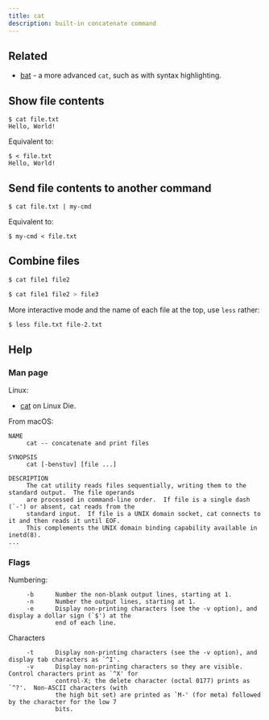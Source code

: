 ```yaml
---
title: cat
description: built-in concatenate command
---
```



## Related

- [bat](https://github.com/sharkdp/bat) - a more advanced `cat`, such as with syntax highlighting.



## Show file contents

```console
$ cat file.txt
Hello, World!
```

Equivalent to:

```console
$ < file.txt
Hello, World!
```


## Send file contents to another command

```console
$ cat file.txt | my-cmd
```

Equivalent to:

```console
$ my-cmd < file.txt
```


## Combine files

```sh
$ cat file1 file2
```

```sh
$ cat file1 file2 > file3
```

More interactive mode and the name of each file at the top, use `less` rather:

```sh
$ less file.txt file-2.txt
```




## Help

### Man page

Linux:

- [cat](https://linux.die.net/man/1/cat) on Linux Die.

From macOS:

```
NAME
     cat -- concatenate and print files

SYNOPSIS
     cat [-benstuv] [file ...]

DESCRIPTION
     The cat utility reads files sequentially, writing them to the standard output.  The file operands
     are processed in command-line order.  If file is a single dash (`-') or absent, cat reads from the
     standard input.  If file is a UNIX domain socket, cat connects to it and then reads it until EOF.
     This complements the UNIX domain binding capability available in inetd(8).
...
```

### Flags

Numbering:

```
     -b      Number the non-blank output lines, starting at 1.
     -n      Number the output lines, starting at 1.
     -e      Display non-printing characters (see the -v option), and display a dollar sign (`$') at the
             end of each line.
```

Characters

```
     -t      Display non-printing characters (see the -v option), and display tab characters as `^I'.
     -v      Display non-printing characters so they are visible.  Control characters print as `^X' for
             control-X; the delete character (octal 0177) prints as `^?'.  Non-ASCII characters (with
             the high bit set) are printed as `M-' (for meta) followed by the character for the low 7
             bits.
```
